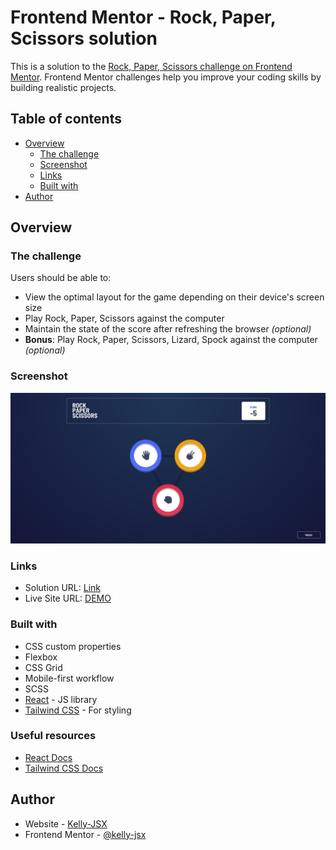 # Frontend Mentor - Rock, Paper, Scissors solution

This is a solution to the [Rock, Paper, Scissors challenge on Frontend Mentor](https://www.frontendmentor.io/challenges/rock-paper-scissors-game-pTgwgvgH). Frontend Mentor challenges help you improve your coding skills by building realistic projects.

## Table of contents

- [Overview](#overview)
  - [The challenge](#the-challenge)
  - [Screenshot](#screenshot)
  - [Links](#links)
  - [Built with](#built-with)
- [Author](#author)

## Overview

### The challenge

Users should be able to:

- View the optimal layout for the game depending on their device's screen size
- Play Rock, Paper, Scissors against the computer
- Maintain the state of the score after refreshing the browser _(optional)_
- **Bonus**: Play Rock, Paper, Scissors, Lizard, Spock against the computer _(optional)_

### Screenshot

![](./screenshot.png)

### Links

- Solution URL: [Link](https://www.frontendmentor.io/challenges/rock-paper-scissors-game-pTgwgvgH/hub)
- Live Site URL: [DEMO](https://glowing-meringue-074ec1.netlify.app/)

### Built with

- CSS custom properties
- Flexbox
- CSS Grid
- Mobile-first workflow
- SCSS
- [React](https://reactjs.org/) - JS library
- [Tailwind CSS](https://tailwindcss.com/) - For styling

### Useful resources

- [React Docs](https://beta.reactjs.org/)
- [Tailwind CSS Docs](https://tailwindcss.com/docs/installation)

## Author

- Website - [Kelly-JSX](https://github.com/kelly-jsx)
- Frontend Mentor - [@kelly-jsx](https://www.frontendmentor.io/profile/kelly-jsx)
